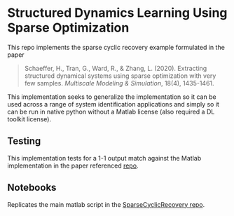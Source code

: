 # Structured Dynamics Learning Using Sparse Optimization

This repo implements the sparse cyclic recovery example formulated in the paper

> Schaeffer, H., Tran, G., Ward, R., & Zhang, L. (2020). Extracting structured dynamical systems using sparse optimization with very few samples. *Multiscale Modeling & Simulation*, 18(4), 1435-1461.

This implementation seeks to generalize the implementation so it can be used across a range of system identification applications and simply so it can be run in native python without a Matlab license (also required a DL toolkit license).

## Testing

This implementation tests for a 1-1 output match against the Matlab implementation in the paper referenced [repo](https://github.com/linanzhang/SparseCyclicRecovery).

## Notebooks

Replicates the main matlab script in the [SparseCyclicRecovery repo](https://github.com/linanzhang/SparseCyclicRecovery).